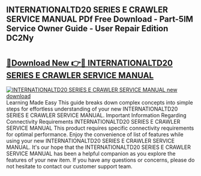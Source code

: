 ## INTERNATIONALTD20 SERIES E CRAWLER SERVICE MANUAL PDf Free Download - Part-5lM Service Owner Guide - User Repair Edition DC2Ny

# <h2><a href="http://bc5476.oget.top/?id=INTERNATIONALTD20+SERIES+E+CRAWLER+SERVICE+MANUAL">🔗Download New 👉🔴 INTERNATIONALTD20 SERIES E CRAWLER SERVICE MANUAL</a></h2>

[![INTERNATIONALTD20 SERIES E CRAWLER SERVICE MANUAL new download](https://i.imgur.com/5g1atiW.png)](http://bc5476.oget.top/?id=INTERNATIONALTD20+SERIES+E+CRAWLER+SERVICE+MANUAL)
Learning Made Easy This guide breaks down complex concepts into simple steps for effortless understanding of your new INTERNATIONALTD20 SERIES E CRAWLER SERVICE MANUAL. Important Information Regarding Connectivity Requirements INTERNATIONALTD20 SERIES E CRAWLER SERVICE MANUAL This product requires specific connectivity requirements for optimal performance. Enjoy the convenience of list of features while using your new INTERNATIONALTD20 SERIES E CRAWLER SERVICE MANUAL. It's our hope that the INTERNATIONALTD20 SERIES E CRAWLER SERVICE MANUAL has been a helpful companion as you explore the features of your new item. If you have any questions or concerns, please do not hesitate to contact our customer support team.
